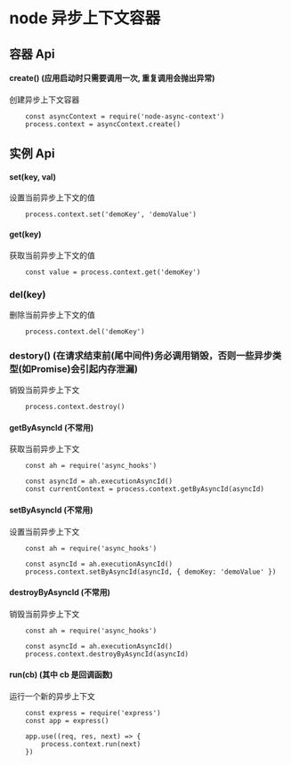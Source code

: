 # node 异步上下文容器

## 容器 Api
#### create() (应用启动时只需要调用一次, 重复调用会抛出异常)
创建异步上下文容器
```
    const asyncContext = require('node-async-context')
    process.context = asyncContext.create()
```

## 实例 Api

#### set(key, val)
设置当前异步上下文的值
```
    process.context.set('demoKey', 'demoValue')
```

#### get(key)
获取当前异步上下文的值
```
    const value = process.context.get('demoKey')
```

### del(key)
删除当前异步上下文的值
```
    process.context.del('demoKey')
```

### destory() (在请求结束前(尾中间件)务必调用销毁，否则一些异步类型(如Promise)会引起内存泄漏)
销毁当前异步上下文
```
    process.context.destroy()
```

#### getByAsyncId (不常用)
获取当前异步上下文
```
    const ah = require('async_hooks')

    const asyncId = ah.executionAsyncId()
    const currentContext = process.context.getByAsyncId(asyncId)
```

#### setByAsyncId (不常用)
设置当前异步上下文
```
    const ah = require('async_hooks')

    const asyncId = ah.executionAsyncId()
    process.context.setByAsyncId(asyncId, { demoKey: 'demoValue' })
```

#### destroyByAsyncId (不常用)
销毁当前异步上下文
```
    const ah = require('async_hooks')

    const asyncId = ah.executionAsyncId()
    process.context.destroyByAsyncId(asyncId)
```

#### run(cb) (其中 cb 是回调函数)
运行一个新的异步上下文
```
    const express = require('express')
    const app = express()

    app.use((req, res, next) => {
        process.context.run(next)
    })
```